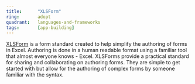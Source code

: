 ```yaml
---
title:      "XLSForm"
ring:       adopt
quadrant:   languages-and-frameworks
tags:       [app-building]
---
```


[XLSForm](https://xlsform.org/en/) is a form standard created to help simplify the authoring of forms in Excel. Authoring is done in a human readable format using a familiar tool that almost everyone knows - Excel. 
XLSForms provide a practical standard for sharing and collaborating on authoring forms. They are simple to get started with but allow for the authoring of complex forms by someone familiar with the syntax.